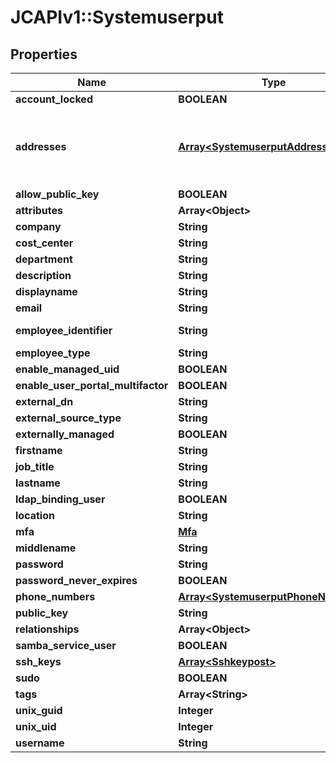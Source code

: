 # JCAPIv1::Systemuserput

## Properties
Name | Type | Description | Notes
------------ | ------------- | ------------- | -------------
**account_locked** | **BOOLEAN** |  | [optional] 
**addresses** | [**Array&lt;SystemuserputAddresses&gt;**](SystemuserputAddresses.md) | type, poBox, extendedAddress, streetAddress, locality, region, postalCode, country | [optional] 
**allow_public_key** | **BOOLEAN** |  | [optional] 
**attributes** | **Array&lt;Object&gt;** |  | [optional] 
**company** | **String** |  | [optional] 
**cost_center** | **String** |  | [optional] 
**department** | **String** |  | [optional] 
**description** | **String** |  | [optional] 
**displayname** | **String** |  | [optional] 
**email** | **String** |  | [optional] 
**employee_identifier** | **String** | Must be unique per user.  | [optional] 
**employee_type** | **String** |  | [optional] 
**enable_managed_uid** | **BOOLEAN** |  | [optional] 
**enable_user_portal_multifactor** | **BOOLEAN** |  | [optional] 
**external_dn** | **String** |  | [optional] 
**external_source_type** | **String** |  | [optional] 
**externally_managed** | **BOOLEAN** |  | [optional] 
**firstname** | **String** |  | [optional] 
**job_title** | **String** |  | [optional] 
**lastname** | **String** |  | [optional] 
**ldap_binding_user** | **BOOLEAN** |  | [optional] 
**location** | **String** |  | [optional] 
**mfa** | [**Mfa**](Mfa.md) |  | [optional] 
**middlename** | **String** |  | [optional] 
**password** | **String** |  | [optional] 
**password_never_expires** | **BOOLEAN** |  | [optional] 
**phone_numbers** | [**Array&lt;SystemuserputPhoneNumbers&gt;**](SystemuserputPhoneNumbers.md) |  | [optional] 
**public_key** | **String** |  | [optional] 
**relationships** | **Array&lt;Object&gt;** |  | [optional] 
**samba_service_user** | **BOOLEAN** |  | [optional] 
**ssh_keys** | [**Array&lt;Sshkeypost&gt;**](Sshkeypost.md) |  | [optional] 
**sudo** | **BOOLEAN** |  | [optional] 
**tags** | **Array&lt;String&gt;** |  | [optional] 
**unix_guid** | **Integer** |  | [optional] 
**unix_uid** | **Integer** |  | [optional] 
**username** | **String** |  | [optional] 


